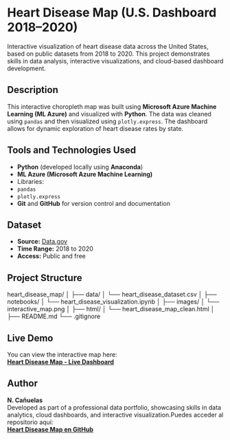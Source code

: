 

# Heart Disease Map (U.S. Dashboard 2018–2020)

Interactive visualization of heart disease data across the United States, based on public datasets from 2018 to 2020. This project demonstrates skills in data analysis, interactive visualizations, and cloud-based dashboard development.

## Description

This interactive choropleth map was built using **Microsoft Azure Machine Learning (ML Azure)** and visualized with **Python**. The data was cleaned using `pandas` and then visualized using `plotly.express`. The dashboard allows for dynamic exploration of heart disease rates by state.

## Tools and Technologies Used

- **Python** (developed locally using **Anaconda**)
- **ML Azure (Microsoft Azure Machine Learning)**
- Libraries:
 - `pandas`
 - `plotly.express`
- **Git** and **GitHub** for version control and documentation

## Dataset

- **Source:** [Data.gov](https://www.data.gov/)
- **Time Range:** 2018 to 2020
- **Access:** Public and free

## Project Structure
heart_disease_map/
│
├── data/
│   └── heart_disease_dataset.csv
│
├── notebooks/
│   └── heart_disease_visualization.ipynb
│
├── images/
│   └── interactive_map.png
│
├── html/
│   └── heart_disease_map_clean.html
│
├── README.md
└── .gitignore

## Live Demo

You can view the interactive map here:  
**[Heart Disease Map - Live Dashboard](https://ncanuelas.github.io/heart_disease_map/heart_disease_map_clean.html)**

## Author

**N. Cañuelas**  
Developed as part of a professional data portfolio, showcasing skills in data analytics, cloud dashboards, and interactive visualization.Puedes acceder al repositorio aquí:  
**[Heart Disease Map en GitHub](https://github.com/ncanuelas/heart_disease_map)**  

